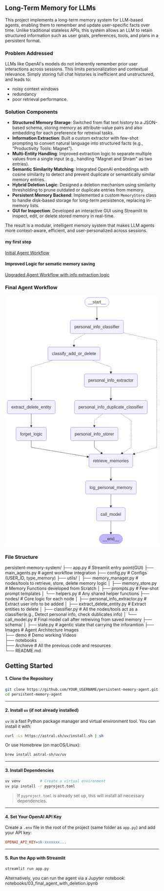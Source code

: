 ## Long-Term Memory for LLMs

This project implements a long-term memory system for LLM-based agents, enabling them to remember and update user-specific facts over time. Unlike traditional stateless APIs, this system allows an LLM to retain structured information such as user goals, preferences, tools, and plans in a persistent format.

### Problem Addressed

LLMs like OpenAI's models do not inherently remember prior user interactions across sessions. This limits personalization and contextual relevance. Simply storing full chat histories is inefficient and unstructured, and leads to: 
- noisy context windows
- redundancy
- poor retrieval performance.

### Solution Components

- **Structured Memory Storage**: Switched from flat text history to a JSON-based schema, storing memory as attribute-value pairs and also embedding for each preference for retreival tasks.
- **Information Extraction**: Built a custom extractor with few-shot prompting to convert natural language into structured facts (e.g., "Productivity Tools: Magnet").
- **Multi-Entity Handling**: Improved extraction logic to separate multiple values from a single input (e.g., handling "Magnet and Shram" as two entries).
- **Semantic Similarity Matching**: Integrated OpenAI embeddings with cosine similarity to detect and prevent duplicate or semantically similar memory entries.
- **Hybrid Deletion Logic**: Designed a deletion mechanism using similarity thresholding to prune outdated or duplicate entries from memory.
- **Persistent Memory Backend**: Implemented a custom `MemoryStore` class to handle disk-based storage for long-term persistence, replacing in-memory lists.
- **GUI for Inspection**: Developed an interactive GUI using Streamlit to inspect, edit, or delete stored memory in real-time.

The result is a modular, intelligent memory system that makes LLM agents more context-aware, efficient, and user-personalized across sessions.

#### my first step 
[Initial Agent Workflow](Images/model_1_memory_saver.png)

#### Improved Logic for sematic memory saving
[Upgraded Agent Workflow with info extraction logic](Images/model_2_memory_workflow.png)

### Final Agent Workflow

![Alt text](Images/model_3_memory_with_deletion.png)

### File Structure

persistent-memory-system/
├── app.py                         # Streamlit entry point(GUI)
├── main_agents.py                 # agent workflow integration
├── config.py                      # Configs (USER_ID, type_memory)
├── utils/
│   ├── memory_manager.py          # nodes/tools to retrieve, store, delete memory logic
│   ├── memory_store.py            # Memory Functions developed from Scratch
│   ├── prompts.py                 # Few-shot prompt templates
│   └── helpers.py                 # Any shared helper functions
├── nodes/                         # Core logic for each node
│   ├── personal_info_extractor.py        # Extract user info to be added
│   ├── extract_delete_entity.py          # Extract entities to delete
│   ├── classifier.py                     # All the nodes/tools act as a classifier(e.g., Detect personal info, check dublicates info)
│   └── call_model.py                     # Final model call after retreiving from saved memory
├── schema/
│   ├── state.py                # agentic state that carrying the inforamtion
├── Images                      # Agent Architecture Images                                                                                                                               
├── demo                        # Demo working Videos                                                                                                                                     
├── notebooks                                                                                                                                                                             
├── Archieve                    # All the previous code and resources                                                                                                                     
└── README.md

## Getting Started

#### 1. Clone the Repository

```bash
git clone https://github.com/YOUR_USERNAME/persistent-memory-agent.git
cd persistent-memory-agent
```

---

#### 2. Install `uv` (if not already installed)

`uv` is a fast Python package manager and virtual environment tool. You can install it with:

```bash
curl -Ls https://astral.sh/uv/install.sh | sh
```

Or use Homebrew (on macOS/Linux):

```bash
brew install astral-sh/uv/uv
```


---

#### 3. Install Dependencies

```bash
uv venv         # Create a virtual environment
uv pip install -r pyproject.toml
```

> If `pyproject.toml` is already set up, this will install all necessary dependencies.

---

#### 4. Set Your OpenAI API Key

Create a `.env` file in the root of the project (same folder as `app.py`) and add your API key:

```ini
OPENAI_API_KEY=sk-xxxxxxx...
```

---

#### 5. Run the App with Streamlit

```bash
streamlit run app.py
```
Alternatively, you can run the agent via a Jupyter notebook: notebooks/03_final_agent_with_deletion.ipynb
